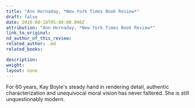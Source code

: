 ```yaml
---
title: "Ann Hornaday, *New York Times Book Review*"
draft: false
date: 2010-08-18T05:00:00.000Z
attribution: "Ann Hornaday, *New York Times Book Review*"
link_to_original:
nd_author_of_this_review:
related_author: .md
related_books:

description:
weight:
layout: none
---
```

For 60 years, Kay Boyle's steady hand in rendering detail, authentic characterization and unequivocal moral vision has never faltered. She is still unquestionably modern.

